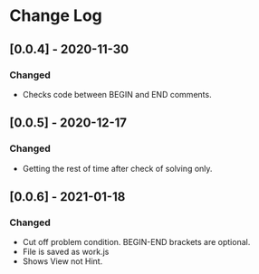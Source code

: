 # Change Log

## [0.0.4] - 2020-11-30
### Changed
- Checks code between BEGIN and END comments.
## [0.0.5] - 2020-12-17
### Changed
- Getting the rest of time after check of solving only.
## [0.0.6] - 2021-01-18
### Changed
- Cut off problem condition. BEGIN-END brackets are optional.
- File is saved as work.js
- Shows View not Hint. 